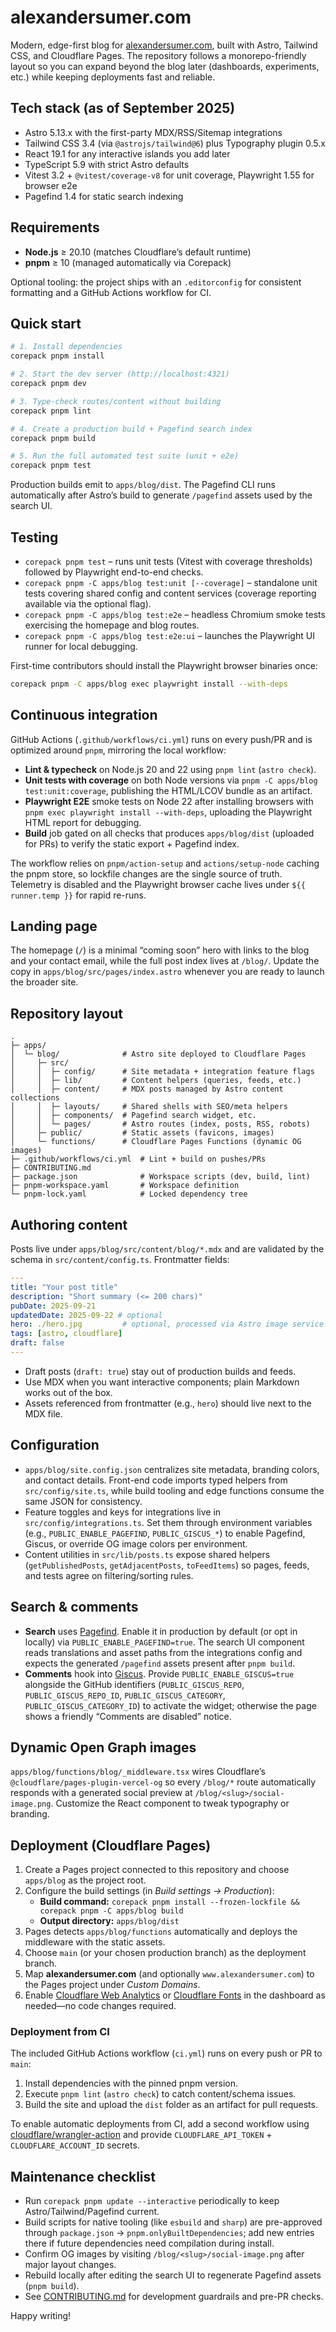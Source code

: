 # alexandersumer.com

Modern, edge-first blog for [alexandersumer.com](https://alexandersumer.com), built with Astro, Tailwind CSS, and Cloudflare Pages. The repository follows a monorepo-friendly layout so you can expand beyond the blog later (dashboards, experiments, etc.) while keeping deployments fast and reliable.

## Tech stack (as of September 2025)

- Astro 5.13.x with the first-party MDX/RSS/Sitemap integrations
- Tailwind CSS 3.4 (via `@astrojs/tailwind@6`) plus Typography plugin 0.5.x
- React 19.1 for any interactive islands you add later
- TypeScript 5.9 with strict Astro defaults
- Vitest 3.2 + `@vitest/coverage-v8` for unit coverage, Playwright 1.55 for browser e2e
- Pagefind 1.4 for static search indexing

## Requirements

- **Node.js** ≥ 20.10 (matches Cloudflare’s default runtime)
- **pnpm** ≥ 10 (managed automatically via Corepack)

Optional tooling: the project ships with an `.editorconfig` for consistent formatting and a GitHub Actions workflow for CI.

## Quick start

```sh
# 1. Install dependencies
corepack pnpm install

# 2. Start the dev server (http://localhost:4321)
corepack pnpm dev

# 3. Type-check routes/content without building
corepack pnpm lint

# 4. Create a production build + Pagefind search index
corepack pnpm build

# 5. Run the full automated test suite (unit + e2e)
corepack pnpm test
```

Production builds emit to `apps/blog/dist`. The Pagefind CLI runs automatically after Astro’s build to generate `/pagefind` assets used by the search UI.

## Testing

- `corepack pnpm test` – runs unit tests (Vitest with coverage thresholds) followed by Playwright end-to-end checks.
- `corepack pnpm -C apps/blog test:unit [--coverage]` – standalone unit tests covering shared config and content services (coverage reporting available via the optional flag).
- `corepack pnpm -C apps/blog test:e2e` – headless Chromium smoke tests exercising the homepage and blog routes.
- `corepack pnpm -C apps/blog test:e2e:ui` – launches the Playwright UI runner for local debugging.

First-time contributors should install the Playwright browser binaries once:

```sh
corepack pnpm -C apps/blog exec playwright install --with-deps
```

## Continuous integration

GitHub Actions (`.github/workflows/ci.yml`) runs on every push/PR and is optimized around `pnpm`, mirroring the local workflow:

- **Lint & typecheck** on Node.js 20 and 22 using `pnpm lint` (`astro check`).
- **Unit tests with coverage** on both Node versions via `pnpm -C apps/blog test:unit:coverage`, publishing the HTML/LCOV bundle as an artifact.
- **Playwright E2E** smoke tests on Node 22 after installing browsers with `pnpm exec playwright install --with-deps`, uploading the Playwright HTML report for debugging.
- **Build** job gated on all checks that produces `apps/blog/dist` (uploaded for PRs) to verify the static export + Pagefind index.

The workflow relies on `pnpm/action-setup` and `actions/setup-node` caching the pnpm store, so lockfile changes are the single source of truth. Telemetry is disabled and the Playwright browser cache lives under `${{ runner.temp }}` for rapid re-runs.

## Landing page

The homepage (`/`) is a minimal “coming soon” hero with links to the blog and your contact email, while the full post index lives at `/blog/`. Update the copy in `apps/blog/src/pages/index.astro` whenever you are ready to launch the broader site.

## Repository layout

```
.
├─ apps/
│  └─ blog/              # Astro site deployed to Cloudflare Pages
│     ├─ src/
│     │  ├─ config/      # Site metadata + integration feature flags
│     │  ├─ lib/         # Content helpers (queries, feeds, etc.)
│     │  ├─ content/     # MDX posts managed by Astro content collections
│     │  ├─ layouts/     # Shared shells with SEO/meta helpers
│     │  ├─ components/  # Pagefind search widget, etc.
│     │  └─ pages/       # Astro routes (index, posts, RSS, robots)
│     ├─ public/         # Static assets (favicons, images)
│     └─ functions/      # Cloudflare Pages Functions (dynamic OG images)
├─ .github/workflows/ci.yml  # Lint + build on pushes/PRs
├─ CONTRIBUTING.md
├─ package.json              # Workspace scripts (dev, build, lint)
├─ pnpm-workspace.yaml       # Workspace definition
└─ pnpm-lock.yaml            # Locked dependency tree
```

## Authoring content

Posts live under `apps/blog/src/content/blog/*.mdx` and are validated by the schema in `src/content/config.ts`. Frontmatter fields:

```yaml
---
title: "Your post title"
description: "Short summary (<= 200 chars)"
pubDate: 2025-09-21
updatedDate: 2025-09-22 # optional
hero: ./hero.jpg         # optional, processed via Astro image service
tags: [astro, cloudflare]
draft: false
---
```

- Draft posts (`draft: true`) stay out of production builds and feeds.
- Use MDX when you want interactive components; plain Markdown works out of the box.
- Assets referenced from frontmatter (e.g., `hero`) should live next to the MDX file.

## Configuration

- `apps/blog/site.config.json` centralizes site metadata, branding colors, and contact details. Front-end code imports typed helpers from `src/config/site.ts`, while build tooling and edge functions consume the same JSON for consistency.
- Feature toggles and keys for integrations live in `src/config/integrations.ts`. Set them through environment variables (e.g., `PUBLIC_ENABLE_PAGEFIND`, `PUBLIC_GISCUS_*`) to enable Pagefind, Giscus, or override OG image colors per environment.
- Content utilities in `src/lib/posts.ts` expose shared helpers (`getPublishedPosts`, `getAdjacentPosts`, `toFeedItems`) so pages, feeds, and tests agree on filtering/sorting rules.

## Search & comments

- **Search** uses [Pagefind](https://pagefind.app). Enable it in production by default (or opt in locally) via `PUBLIC_ENABLE_PAGEFIND=true`. The search UI component reads translations and asset paths from the integrations config and expects the generated `/pagefind` assets present after `pnpm build`.
- **Comments** hook into [Giscus](https://giscus.app). Provide `PUBLIC_ENABLE_GISCUS=true` alongside the GitHub identifiers (`PUBLIC_GISCUS_REPO`, `PUBLIC_GISCUS_REPO_ID`, `PUBLIC_GISCUS_CATEGORY`, `PUBLIC_GISCUS_CATEGORY_ID`) to activate the widget; otherwise the page shows a friendly “Comments are disabled” notice.

## Dynamic Open Graph images

`apps/blog/functions/blog/_middleware.tsx` wires Cloudflare’s `@cloudflare/pages-plugin-vercel-og` so every `/blog/*` route automatically responds with a generated social preview at `/blog/<slug>/social-image.png`. Customize the React component to tweak typography or branding.

## Deployment (Cloudflare Pages)

1. Create a Pages project connected to this repository and choose `apps/blog` as the project root.
2. Configure the build settings (in *Build settings → Production*):
   - **Build command:** `corepack pnpm install --frozen-lockfile && corepack pnpm -C apps/blog build`
   - **Output directory:** `apps/blog/dist`
3. Pages detects `apps/blog/functions` automatically and deploys the middleware with the static assets.
4. Choose `main` (or your chosen production branch) as the deployment branch.
5. Map **alexandersumer.com** (and optionally `www.alexandersumer.com`) to the Pages project under *Custom Domains*.
6. Enable [Cloudflare Web Analytics](https://developers.cloudflare.com/web-analytics/) or [Cloudflare Fonts](https://developers.cloudflare.com/speed/optimization/content/fonts/) in the dashboard as needed—no code changes required.

### Deployment from CI

The included GitHub Actions workflow (`ci.yml`) runs on every push or PR to `main`:

1. Install dependencies with the pinned pnpm version.
2. Execute `pnpm lint` (`astro check`) to catch content/schema issues.
3. Build the site and upload the `dist` folder as an artifact for pull requests.

To enable automatic deployments from CI, add a second workflow using [cloudflare/wrangler-action](https://developers.cloudflare.com/pages/how-to/use-direct-upload-with-continuous-integration/) and provide `CLOUDFLARE_API_TOKEN` + `CLOUDFLARE_ACCOUNT_ID` secrets.

## Maintenance checklist

- Run `corepack pnpm update --interactive` periodically to keep Astro/Tailwind/Pagefind current.
- Build scripts for native tooling (like `esbuild` and `sharp`) are pre-approved through `package.json` → `pnpm.onlyBuiltDependencies`; add new entries there if future dependencies need compilation during install.
- Confirm OG images by visiting `/blog/<slug>/social-image.png` after major layout changes.
- Rebuild locally after editing the search UI to regenerate Pagefind assets (`pnpm build`).
- See [CONTRIBUTING.md](./CONTRIBUTING.md) for development guardrails and pre-PR checks.

Happy writing!
